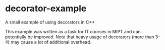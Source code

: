 # decorator-example
A small example of using decorators in C++

This example was written as a task for IT courses in MIPT and can potentially be improved. Note that heavy usage of decorators (more than 3-4) may cause a lot of additional overhead. 
